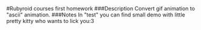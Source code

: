 #Rubyroid courses first homework
###Description
Convert gif animation to "ascii" animation.
###Notes
In "test" you can find small demo with little pretty kitty who wants to lick you:3
